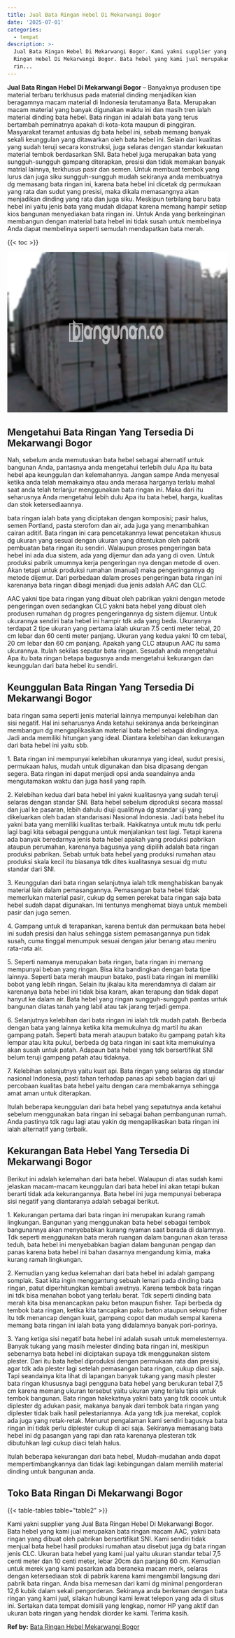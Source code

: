 ```yaml
---
title: Jual Bata Ringan Hebel Di Mekarwangi Bogor
date: '2025-07-01'
categories:
  - tempat
description: >-
  Jual Bata Ringan Hebel Di Mekarwangi Bogor. Kami yakni supplier yang Jual Bata
  Ringan Hebel Di Mekarwangi Bogor. Bata hebel yang kami jual merupakan bata
  rin...
---
```


**Jual Bata Ringan Hebel Di Mekarwangi Bogor** – Banyaknya produsen tipe material terbaru terkhusus pada material dinding menjadikan kian beragamnya macam material di Indonesia terutamanya Bata. Merupakan macam material yang banyak digunakan waktu ini dan masih tren ialah material dinding bata hebel. Bata ringan ini adalah bata yang terus bertambah peminatnya apakah di kota-kota maupun di pinggiran. Masyarakat teramat antusias dg bata hebel ini, sebab memang banyak sekali keunggulan yang ditawarkan oleh bata hebel ini. Selain dari kualitas yang sudah teruji secara konstruksi, juga selaras dengan standar kekuatan material tembok berdasarkan SNI. Bata hebel juga merupakan bata yang sungguh-sungguh gampang diterapkan, presisi dan tidak memakan banyak matrial lainnya, terkhusus pasir dan semen. Untuk membuat tembok yang lurus dan juga siku sungguh-sungguh mudah sekiranya anda membuatnya dg memasang bata ringan ini, karena bata hebel ini dicetak dg permukaan yang rata dan sudut yang presisi, maka dikala memasangnya akan menjadikan dinding yang rata dan juga siku. Meskipun terbilang baru bata hebel ini yaitu jenis bata yang mudah didapat karena memang hampir setiap kios bangunan menyediakan bata ringan ini. Untuk Anda yang berkeinginan membangun dengan material bata hebel ini tidak susah untuk membelinya Anda dapat membelinya seperti semudah mendapatkan bata merah.

{{< toc >}}

![Jual Bata Ringan Hebel Di Mekarwangi Bogor](/images/jual-hebel-murah-17.png)

## Mengetahui Bata Ringan Yang Tersedia Di Mekarwangi Bogor

Nah, sebelum anda memutuskan bata hebel sebagai alternatif untuk bangunan Anda, pantasnya anda mengetahui terlebih dulu Apa itu bata hebel apa keunggulan dan kelemahannya. Jangan sampe Anda menyesal ketika anda telah memakainya atau anda merasa harganya terlalu mahal saat anda telah terlanjur menggunakan bata ringan ini. Maka dari itu seharusnya Anda mengetahui lebih dulu Apa itu bata hebel, harga, kualitas dan stok ketersediaannya.

bata ringan ialah bata yang diciptakan dengan komposisi; pasir halus, semen Portland, pasta sterofom dan air, ada juga yang menambahkan cairan aditif. Bata ringan ini cara pencetakannya lewat pencetakan khusus dg ukuran yang sesuai dengan ukuran yang ditentukan oleh pabrik pembuatan bata ringan itu sendiri. Walaupun proses pengeringan bata hebel ini ada dua sistem, ada yang dijemur dan ada yang di oven. Untuk produksi pabrik umumnya kerja pengeringan nya dengan metode di oven. Akan tetapi untuk produksi rumahan (manual) maka pengeringannya dg metode dijemur. Dari perbedaan dalam proses pengeringan bata ringan ini karenanya bata ringan dibagi menjadi dua jenis adalah AAC dan CLC.

AAC yakni tipe bata ringan yang dibuat oleh pabrikan yakni dengan metode pengeringan oven sedangkan CLC yakni bata hebel yang dibuat oleh produsen rumahan dg progres pengeringannya dg sistem dijemur. Untuk ukurannya sendiri bata hebel ini hampir tdk ada yang beda. Ukurannya terdapat 2 tipe ukuran yang pertama ialah ukuran 7.5 centi meter tebal, 20 cm lebar dan 60 centi meter panjang. Ukuran yang kedua yakni 10 cm tebal, 20 cm lebar dan 60 cm panjang. Apakah yang CLC ataupun AAC itu sama ukurannya. Itulah sekilas seputar bata ringan. Sesudah anda mengetahui Apa itu bata ringan betapa bagusnya anda mengetahui kekurangan dan keunggulan dari bata hebel itu sendiri.

## Keunggulan Bata Ringan Yang Tersedia Di Mekarwangi Bogor

bata ringan sama seperti jenis material lainnya mempunyai kelebihan dan sisi negatif. Hal ini seharusnya Anda ketahui sekiranya anda berkeinginan membangun dg mengaplikasikan material bata hebel sebagai dindingnya. Jadi anda memiliki hitungan yang ideal. Diantara kelebihan dan kekurangan dari bata hebel ini yaitu sbb.

1\. Bata ringan ini mempunyai kelebihan ukurannya yang ideal, sudut presisi, permukaan halus, mudah untuk digunakan dan bisa dipasang dengan segera. Bata ringan ini dapat menjadi opsi anda seandainya anda mengutamakan waktu dan juga hasil yang rapih.

2\. Kelebihan kedua dari bata hebel ini yakni kualitasnya yang sudah teruji selaras dengan standar SNI. Bata hebel sebelum diproduksi secara massal dan jual ke pasaran, lebih dahulu diuji qualitinya dg standar uji yang dikeluarkan oleh badan standarisasi Nasional Indonesia. Jadi bata hebel itu yakni bata yang memiliki kualitas terbaik. Hakikatnya untuk mutu tdk perlu lagi bagi kita sebagai pengguna untuk menjalankan test lagi. Tetapi karena ada banyak beredarnya jenis bata hebel apakah yang produksi pabrikan ataupun perumahan, karenanya bagusnya yang dipilih adalah bata ringan produksi pabrikan. Sebab untuk bata hebel yang produksi rumahan atau produksi skala kecil itu biasanya tdk dites kualitasnya sesuai dg mutu standar dari SNI.

3\. Keunggulan dari bata ringan selanjutnya ialah tdk menghabiskan banyak material lain dalam pemasangannya. Pemasangan bata hebel tidak memerlukan material pasir, cukup dg semen perekat bata ringan saja bata hebel sudah dapat digunakan. Ini tentunya menghemat biaya untuk membeli pasir dan juga semen.

4\. Gampang untuk di terapankan, karena bentuk dan permukaan bata hebel ini sudah presisi dan halus sehingga sistem pemasangannya pun tidak susah, cuma tinggal menumpuk sesuai dengan jalur benang atau meniru rata-rata air.

5\. Seperti namanya merupakan bata ringan, bata ringan ini memang mempunyai beban yang ringan. Bisa kita bandingkan dengan bata tipe lainnya. Seperti bata merah maupun batako, pasti bata ringan ini memiliki bobot yang lebih ringan. Selain itu jikalau kita merendamnya di dalam air karenanya bata hebel ini tidak bisa karam, akan terapung dan tidak dapat hanyut ke dalam air. Bata hebel yang ringan sungguh-sungguh pantas untuk bangunan diatas tanah yang labil atau tak jarang terjadi gempa.

6\. Selanjutnya kelebihan dari bata ringan ini ialah tdk mudah patah. Berbeda dengan bata yang lainnya ketika kita memukulnya dg martil itu akan gampang patah. Seperti bata merah ataupun batako itu gampang patah kita lempar atau kita pukul, berbeda dg bata ringan ini saat kita memukulnya akan susah untuk patah. Adapaun bata hebel yang tdk bersertifikat SNI belum teruji gampang patah atau tidaknya.

7\. Kelebihan selanjutnya yaitu kuat api. Bata ringan yang selaras dg standar nasional Indonesia, pasti tahan terhadap panas api sebab bagian dari uji percobaan kualitas bata hebel yaitu dengan cara membakarnya sehingga amat aman untuk diterapkan.

Itulah beberapa keunggulan dari bata hebel yang sepatutnya anda ketahui sebelum menggunakan bata ringan ini sebagai bahan pembangunan rumah. Anda pastinya tdk ragu lagi atau yakin dg mengaplikasikan bata ringan ini ialah alternatif yang terbaik.

## Kekurangan Bata Hebel Yang Tersedia Di Mekarwangi Bogor

Berikut ini adalah kelemahan dari bata hebel. Walaupun di atas sudah kami jelaskan macam-macam keunggulan dari bata hebel ini akan tetapi bukan berarti tidak ada kekurangannya. Bata hebel ini juga mempunyai beberapa sisi negatif yang diantaranya adalah sebagai berikut.

1\. Kekurangan pertama dari bata ringan ini merupakan kurang ramah lingkungan. Bangunan yang menggunakan bata hebel sebagai tembok bangunannya akan menyebabkan kurang nyaman saat berada di dalamnya. Tdk seperti menggunakan bata merah ruangan dalam bangunan akan terasa teduh, bata hebel ini menyebabkan bagian dalam bangunan pengap dan panas karena bata hebel ini bahan dasarnya mengandung kimia, maka kurang ramah lingkungan.

2\. Kemudian yang kedua kelemahan dari bata hebel ini adalah gampang somplak. Saat kita ingin menggantung sebuah lemari pada dinding bata ringan, patut diperhitungkan kembali awetnya. Karena tembok bata ringan ini tdk bisa menahan bobot yang terlalu berat. Tdk seperti dinding bata merah kita bisa menancapkan paku beton maupun fisher. Tapi berbeda dg tembok bata ringan, ketika kita tancapkan paku beton ataupun sekrup fisher itu tdk menancap dengan kuat, gampang copot dan mudah sempal karena memang bata ringan ini ialah bata yang didalamnya banyak pori-porinya.

3\. Yang ketiga sisi negatif bata hebel ini adalah susah untuk memelesternya. Banyak tukang yang masih melester dinding bata ringan ini, meskipun sebenarnya bata hebel ini diciptakan supaya tdk menggunakan sistem plester. Dari itu bata hebel diproduksi dengan permukaan rata dan presisi, agar tdk ada plester lagi setelah pemasangan bata ringan, cukup diaci saja. Tapi seandainya kita lihat di lapangan banyak tukang yang masih plester bata ringan khususnya bagi pengguna bata hebel yang berukuran tebal 7,5 cm karena memang ukuran tersebut yaitu ukuran yang terlalu tipis untuk tembok bangunan. Bata ringan hakekatnya yakni bata yang tdk cocok untuk diplester dg adukan pasir, makanya banyak dari tembok bata ringan yang diplester tidak baik hasil pelestariannya. Ada yang tdk jua merekat, coplok ada juga yang retak-retak. Menurut pengalaman kami sendiri bagusnya bata ringan ini tidak perlu diplester cukup di aci saja. Sekiranya memasang bata hebel ini dg pasangan yang rapi dan rata karenanya plesteran tdk dibutuhkan lagi cukup diaci telah halus.

Itulah beberapa kekurangan dari bata hebel, Mudah-mudahan anda dapat mempertimbangkannya dan tidak lagi kebingungan dalam memilih material dinding untuk bangunan anda.

## Toko Bata Ringan Di Mekarwangi Bogor

{{< table-tables table="table2" >}}

Kami yakni supplier yang Jual Bata Ringan Hebel Di Mekarwangi Bogor. Bata hebel yang kami jual merupakan bata ringan macam AAC, yakni bata ringan yang dibuat oleh pabrikan bersertifikat SNI. Kami sendiri tidak menjual bata hebel hasil produksi rumahan atau disebut juga dg bata ringan jenis CLC. Ukuran bata hebel yang kami jual yaitu ukuran standar tebal 7,5 centi meter dan 10 centi meter, lebar 20cm dan panjang 60 cm. Kemudian untuk merek yang kami pasarkan ada beraneka macam merk, selaras dengan ketersediaan stok di pabrik karena kami mengambil langsung dari pabrik bata ringan. Anda bisa memesan dari kami dg minimal pengorderan 12,6 kubik dalam sekali pengorderan. Sekiranya anda berkenan dengan bata ringan yang kami jual, silakan hubungi kami lewat telepon yang ada di situs ini. Sertakan data tempat domisili yang lengkap, nomor HP yang aktif dan ukuran bata ringan yang hendak diorder ke kami. Terima kasih.

**Ref by:** [Bata Ringan Hebel Mekarwangi Bogor](https://id.wikipedia.org/wiki/Bata)
